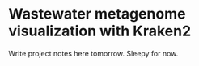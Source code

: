 # Wastewater metagenome visualization with Kraken2

Write project notes here tomorrow. Sleepy for now. 

